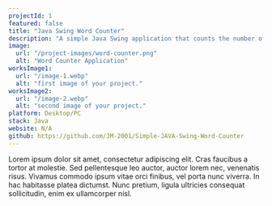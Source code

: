 ```yaml
---
projectId: 1
featured: false
title: "Java Swing Word Counter"
description: "A simple Java Swing application that counts the number of words in a text file. Users can choose a file to read and the application will display the number of words in the file."
image:
  url: "/project-images/word-counter.png"
  alt: "Word Counter Application"
worksImage1:
  url: "/image-1.webp"
  alt: "first image of your project."
worksImage2:
  url: "/image-2.webp"
  alt: "second image of your project."
platform: Desktop/PC
stack: Java
website: N/A
github: https://github.com/JM-2001/Simple-JAVA-Swing-Word-Counter
---
```


Lorem ipsum dolor sit amet, consectetur adipiscing elit. Cras faucibus a tortor at molestie. Sed pellentesque leo auctor, auctor lorem nec, venenatis risus. Vivamus commodo ipsum vitae orci finibus, vel porta nunc viverra. In hac habitasse platea dictumst. Nunc pretium, ligula ultricies consequat sollicitudin, enim ex ullamcorper nisl.
